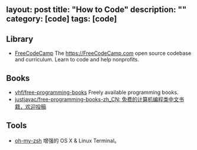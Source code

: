 layout: post
title: "How to Code"
description: ""
category: [code]
tags: [code]
---

## Library

- [FreeCodeCamp](https://github.com/FreeCodeCamp/FreeCodeCamp) The https://FreeCodeCamp.com open source codebase and curriculum. Learn to code and help nonprofits.

## Books

- [vhf/free-programming-books](https://github.com/vhf/free-programming-books) Freely available programming books.
- [justjavac/free-programming-books-zh_CN: 免费的计算机编程类中文书籍，欢迎投稿](https://github.com/justjavac/free-programming-books-zh_CN#cc)

## Tools

- [oh-my-zsh](https://github.com/robbyrussell/oh-my-zsh) 增强的 OS X & Linux Terminal。
